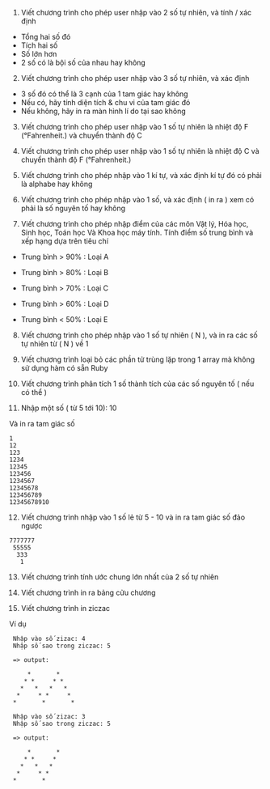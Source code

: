 1. Viết chương trình cho phép user nhập vào 2 số tự nhiên, và tính / xác định
 * Tổng hai số đó
 * Tích hai số
 * Số lớn hơn
 * 2 số có là bội số của nhau hay không

2. Viết chương trình cho phép user nhập vào 3 số tự nhiên, và xác định
 * 3 số đó có thể là 3 cạnh của 1 tam giác hay không
 * Nếu có, hãy tính diện tích & chu vi của tam giác đó
 * Nếu không, hãy in ra màn hình lí do tại sao không

3. Viết chương trình cho phép user nhập vào 1 số tự nhiên là nhiệt độ F (°Fahrenheit.) và chuyển thành độ C

4. Viết chương trình cho phép user nhập vào 1 số tự nhiên là nhiệt độ C và chuyển thành độ F (°Fahrenheit.) 

5. Viết chương trình cho phép nhập vào 1 kí tự, và xác định kí tự đó có phải là alphabe hay không

6. Viết chương trình cho phép nhập vào 1 số, và xác định ( in ra ) xem có phải là số nguyên tố hay không

7. Viết chương trình cho phép nhập điểm của các môn Vật lý, Hóa học, Sinh học, Toán học Và Khoa học máy tính. 
  Tính điểm số trung bình và xếp hạng dựa trên tiêu chí

  * Trung bình > 90% : Loại A

  * Trung bình > 80% : Loại B

  * Trung bình > 70% : Loại C

  * Trung bình > 60% : Loại D

  * Trung bình < 50% : Loại E

8. Viết chương trình cho phép nhập vào 1 số tự nhiên ( N ), và in ra các số tự nhiên từ ( N ) về 1

9. Viết chương trình loại bỏ các phần tử trùng lặp trong 1 array mà không sử dụng hàm có sẵn Ruby

10. Viết chương trình phân tích 1 số thành tích của các số nguyên tố ( nếu có thể )

11. Nhập một số ( từ 5 tới 10): 10

 Và in ra tam giác số

 ```
 1
 12
 123
 1234
 12345
 123456
 1234567
 12345678
 123456789
 12345678910
 ```

12. Viết chương trình nhập vào 1 số lẻ từ 5 - 10 và in ra tam giác số đảo ngược
```
7777777
 55555
  333
   1
```

13. Viết chương trình tính ước chung lớn nhất của 2 số tự nhiên

14. Viết chương trình in ra bảng cửu chương

15. Viết chương trình in ziczac

 Ví dụ

```
 Nhập vào số zizac: 4
 Nhập số sao trong ziczac: 5

 => output:
 
     *       *
    * *     * *
   *   *   *   *
  *     * *     *
 *       *       *

 Nhập vào số zizac: 3
 Nhập số sao trong ziczac: 5

 => output:

     *       *
    * *     * 
   *   *   *
  *     * * 
 *       *  
```


